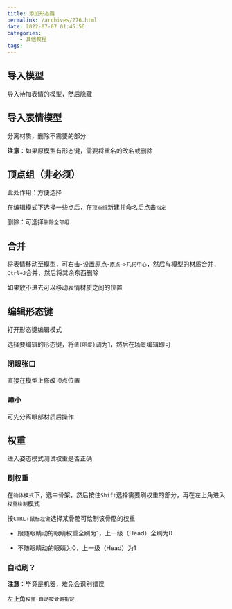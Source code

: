 ```yaml
---
title: 添加形态键
permalink: /archives/276.html
date: 2022-07-07 01:45:56
categories:
    - 其他教程
tags:
---
```


## 导入模型

导入待加表情的模型，然后隐藏

## 导入表情模型

分离材质，删除不需要的部分

**注意**：如果原模型有形态键，需要将重名的改名或删除

## 顶点组（非必须）

此处作用：方便选择

在编辑模式下选择一些点后，在`顶点组`新建并命名后点击`指定`

删除：可选择`删除全部组`

## 合并

将表情移动至模型，可右击-设置原点-`原点->几何中心`，然后与模型的材质合并，`Ctrl+J`合并，然后将其余东西删除

如果放不进去可以移动表情材质之间的位置

## 编辑形态键

打开形态键编辑模式

选择要编辑的形态键，将`值(明度)`调为1，然后在场景编辑即可

### 闭眼张口

直接在模型上修改顶点位置

### 瞳小

可先分离眼部材质后操作

## 权重

进入姿态模式测试权重是否正确

### 刷权重

在`物体模式`下，选中骨架，然后按住`Shift`选择需要刷权重的部分，再在左上角进入`权重绘制`模式

按`CTRL`+`鼠标左键`选择某骨骼可绘制该骨骼的权重

* 跟随眼睛动的眼睛权重全刷为1，上一级（Head）全刷为0

* 不随眼睛动的眼睛为0，上一级（Head）为1

### 自动刷？

**注意**：毕竟是机器，难免会识别错误

左上角`权重`-`自动按骨骼指定`
